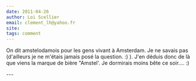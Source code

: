 ```yaml
---
date: 2011-04-26
author: Loi Scellier
email: clement_lh@yahoo.fr
site: 
tags: comment
---
```


<p>On dit amstelodamois pour les gens vivant à Amsterdam. Je ne savais pas (d'ailleurs je ne m'étais jamais posé la question. :) ). J'en déduis donc de là que viens la marque de bière &quot;Amstel'. Je dormirais moins bête ce soir.... :)</p>
---